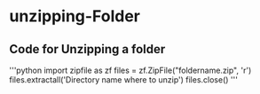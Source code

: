 # unzipping-Folder
## Code for Unzipping a folder
'''python
import zipfile as zf
files = zf.ZipFile("foldername.zip", 'r')
files.extractall('Directory name where to unzip')
files.close()
'''
